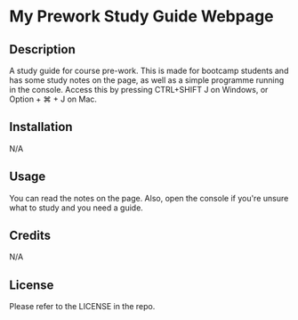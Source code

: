 # My Prework Study Guide Webpage



## Description

A study guide for course pre-work. This is made for bootcamp students and has some study notes on the page, as well as a simple programme running in the console. Access this by pressing CTRL+SHIFT J on Windows, or Option + ⌘ + J on Mac.



## Installation
N/A

## Usage

You can read the notes on the page. Also, open the console if you're unsure what to study and you need a guide.

## Credits

N/A

## License

Please refer to the LICENSE in the repo.